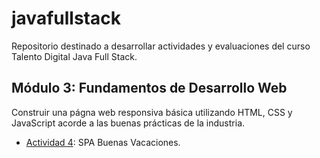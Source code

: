 # javafullstack

Repositorio destinado a desarrollar actividades y evaluaciones del curso Talento Digital Java Full Stack.

## Módulo 3: Fundamentos de Desarrollo Web 
Construir una págna web responsiva básica utilizando HTML, CSS y JavaScript acorde a las buenas prácticas de la industria.
- [Actividad 4](https://cochayuyo.github.io/javafullstack/mod3/actividad4/index.html): SPA Buenas Vacaciones.
